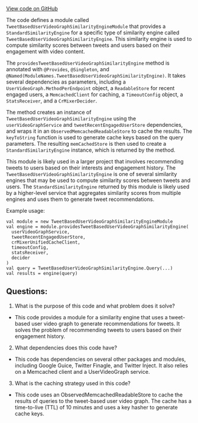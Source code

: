 [View code on GitHub](https://github.com/misbahsy/the-algorithm/cr-mixer/server/src/main/scala/com/twitter/cr_mixer/module/similarity_engine/TweetBasedUserVideoGraphSimilarityEngineModule.scala)

The code defines a module called `TweetBasedUserVideoGraphSimilarityEngineModule` that provides a `StandardSimilarityEngine` for a specific type of similarity engine called `TweetBasedUserVideoGraphSimilarityEngine`. This similarity engine is used to compute similarity scores between tweets and users based on their engagement with video content. 

The `providesTweetBasedUserVideoGraphSimilarityEngine` method is annotated with `@Provides`, `@Singleton`, and `@Named(ModuleNames.TweetBasedUserVideoGraphSimilarityEngine)`. It takes several dependencies as parameters, including a `UserVideoGraph.MethodPerEndpoint` object, a `ReadableStore` for recent engaged users, a `MemcachedClient` for caching, a `TimeoutConfig` object, a `StatsReceiver`, and a `CrMixerDecider`. 

The method creates an instance of `TweetBasedUserVideoGraphSimilarityEngine` using the `userVideoGraphService` and `tweetRecentEngagedUserStore` dependencies, and wraps it in an `ObservedMemcachedReadableStore` to cache the results. The `keyToString` function is used to generate cache keys based on the query parameters. The resulting `memCachedStore` is then used to create a `StandardSimilarityEngine` instance, which is returned by the method. 

This module is likely used in a larger project that involves recommending tweets to users based on their interests and engagement history. The `TweetBasedUserVideoGraphSimilarityEngine` is one of several similarity engines that may be used to compute similarity scores between tweets and users. The `StandardSimilarityEngine` returned by this module is likely used by a higher-level service that aggregates similarity scores from multiple engines and uses them to generate tweet recommendations. 

Example usage:

```
val module = new TweetBasedUserVideoGraphSimilarityEngineModule
val engine = module.providesTweetBasedUserVideoGraphSimilarityEngine(
  userVideoGraphService,
  tweetRecentEngagedUserStore,
  crMixerUnifiedCacheClient,
  timeoutConfig,
  statsReceiver,
  decider
)
val query = TweetBasedUserVideoGraphSimilarityEngine.Query(...)
val results = engine(query)
```
## Questions: 
 1. What is the purpose of this code and what problem does it solve?
- This code provides a module for a similarity engine that uses a tweet-based user video graph to generate recommendations for tweets. It solves the problem of recommending tweets to users based on their engagement history.

2. What dependencies does this code have?
- This code has dependencies on several other packages and modules, including Google Guice, Twitter Finagle, and Twitter Inject. It also relies on a Memcached client and a UserVideoGraph service.

3. What is the caching strategy used in this code?
- This code uses an ObservedMemcachedReadableStore to cache the results of queries to the tweet-based user video graph. The cache has a time-to-live (TTL) of 10 minutes and uses a key hasher to generate cache keys.
